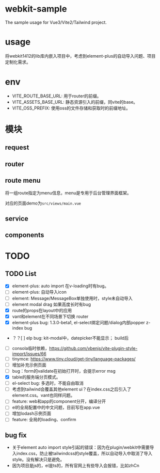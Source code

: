 # webkit-sample

The sample usage for Vue3/Vite2/Tailwind project.

# usage

将webkit1412的lib库内嵌入项目中，考虑到element-plus的自动导入问题、项目定制化需求。

# env

- VITE_ROUTE_BASE_URL: 用于router的前缀。
- VITE_ASSETS_BASE_URL: 静态资源引入的前缀，同vite的base。
- VITE_OSS_PREFIX: 使用oss的文件存储和获取时的前缀地址。


# 模块

## request

## router

## route menu

将一组route指定为menu信息，menu是专用于后台管理界面框架。

对应的页面demo为`src/views/main.vue`

## service

## components

# TODO

## TODO List

- [x] element-plus: auto import 在v-loading时有bug。
- [ ] element-plus: 自动导入icon
- [ ] element: Message/MessageBox单独使用时，style未自动导入
- [ ] element modal drag 如果高度长时有bug
- [x] route的props在layout中的应用
- [x] vant和element在不同场景下切换 router
- [x] element-plus bug: 1.3.0-beta1, el-select绑定问题/dialog内部popper z-index bug
- ？？[ ] elp bug: kit-modal中，datepicker不能显示； build后
- [ ] consola临时依赖，https://github.com/vbenjs/vite-plugin-style-import/issues/66
- [ ] tinymce: https://www.tiny.cloud/get-tiny/language-packages/
- [ ] 增加补充示例页面
- [ ] bug：form的validate在初始打开时，会提示error msg
- [x] table的服务端分页模式。
- [ ] el-select bug: 多选时，不能自由取消
- [ ] 考虑到tailwind会覆盖其他element ui？在index.css之后引入了element.css。vant也同样问题。
- [ ] feature: web和app的component分开，编译分开
- [ ] el的全局配置中的中文问题，目前写在app.vue
- [ ] 增加lodash示例页面
- [ ] feature: 全局的loading、confirm

## bug fix

- 关于element auto import style引起的错误：因为在plugin/webkit中需要导入index.css，防止被tailwindcss的style覆盖，所以自动导入中取消了导入style。没有解决只是避免。
- 因为项目是js的，el是ts的，所有官网上有些导入会报错，比如zhCn
